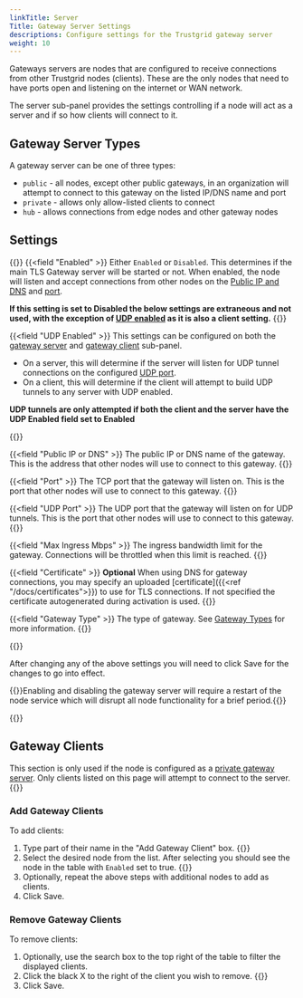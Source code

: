 ```yaml
---
linkTitle: Server
Title: Gateway Server Settings
descriptions: Configure settings for the Trustgrid gateway server
weight: 10
---
```


Gateways servers are nodes that are configured to receive connections from other Trustgrid nodes (clients).  These are the only nodes that need to have ports open and listening on the internet or WAN network. 

The server sub-panel provides the settings controlling if a node will act as a server and if so how clients will connect to it. 

## Gateway Server Types

A gateway server can be one of three types:

- `public` - all nodes, except other public gateways, in an organization will attempt to connect to this gateway on the listed IP/DNS name and port
- `private` - allows only allow-listed clients to connect
- `hub` - allows connections from edge nodes and other gateway nodes

## Settings

{{<fields>}}
{{<field "Enabled" >}}
Either `Enabled` or `Disabled`. This determines if the main TLS Gateway server will be started or not. When enabled, the node will listen and accept connections from other nodes on the [Public IP and DNS](#public-ip-or-dns) and [port](#port).

**If this setting is set to Disabled the below settings are extraneous and not used, with the exception of [UDP enabled](#udp-enabled) as it is also a client setting.**
{{</field >}}

{{<field "UDP Enabled" >}}
This settings can be configured on both the [gateway server](../gateway-server) and [gateway client](../gateway-client) sub-panel. 
- On a server, this will determine if the server will listen for UDP tunnel connections on the configured [UDP port](#udp-port).
- On a client, this will determine if the client will attempt to build UDP tunnels to any server with UDP enabled.

**UDP tunnels are only attempted if both the client and the server have the UDP Enabled field set to Enabled**

{{</field >}}

{{<field "Public IP or DNS" >}}
The public IP or DNS name of the gateway. This is the address that other nodes will use to connect to this gateway.
{{</field >}}

{{<field "Port" >}}
The TCP port that the gateway will listen on. This is the port that other nodes will use to connect to this gateway.
{{</field >}}

{{<field "UDP Port" >}}
The UDP port that the gateway will listen on for UDP tunnels. This is the port that other nodes will use to connect to this gateway.
{{</field >}}

{{<field "Max Ingress Mbps" >}}
The ingress bandwidth limit for the gateway. Connections will be throttled when this limit is reached.
{{</field >}}

{{<field "Certificate" >}}
**Optional** When using DNS for gateway connections, you may specify an uploaded [certificate]({{<ref "/docs/certificates">}}) to use for TLS connections. If not specified the certificate autogenerated during activation is used. 
{{</field >}}

{{<field "Gateway Type" >}}
The type of gateway. See [Gateway Types](#gateway-server-types) for more information.
{{</field >}}



{{</fields>}}

After changing any of the above settings you will need to click Save for the changes to go into effect. 

{{<alert color="warning">}}Enabling and disabling the gateway server will require a restart of the node service which will disrupt all node functionality for a brief period.{{</alert>}}

 {{<tgimg src="gateway-server.png" caption="Example Gateway Server settings" width="90%">}}


 ## Gateway Clients

 This section is only used if the node is configured as a [private gateway server](#gateway-server-types). Only clients listed on this page will attempt to connect to the server.  
 {{<tgimg src="gateway-private-clients.png">}}

 ### Add Gateway Clients
 To add clients:
 1. Type part of their name in the "Add Gateway Client" box. {{<tgimg src="add-client-filter.png" caption="Example showing filtered list of nodes" width="50%">}}
 1. Select the desired node from the list. After selecting you should see the node in the table with `Enabled` set to true. {{<tgimg src="add-client-list.png" width="75%" caption="Selected node added to table">}}
 1. Optionally, repeat the above steps with additional nodes to add as clients.
 1. Click Save.

 ### Remove Gateway Clients
To remove clients:
1. Optionally, use the search box to the top right of the table to filter the displayed clients. 
1. Click the black X to the right of the client you wish to remove. {{<tgimg src="delete-client.png" caption="Black X will remove the client" width="75%">}}
1. Click Save.
